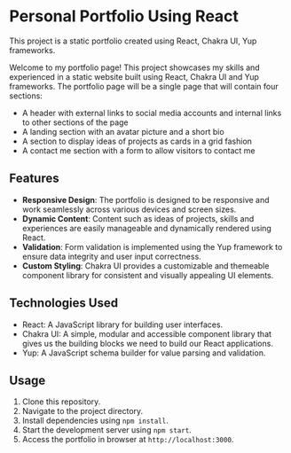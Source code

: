 # Personal Portfolio Using React
This project is a static portfolio created using React, Chakra UI, Yup frameworks.

Welcome to my portfolio page! This project showcases my skills and experienced in a static website built using React, Chakra UI and Yup frameworks. The portfolio page will be a single page that will contain four sections:
- A header with external links to social media accounts and internal links to other sections of the page
- A landing section with an avatar picture and a short bio
- A section to display ideas of projects as cards in a grid fashion
- A contact me section with a form to allow visitors to contact me

## Features

- **Responsive Design**: The portfolio is designed to be responsive and work seamlessly across various devices and screen sizes.
- **Dynamic Content**: Content such as ideas of projects, skills and experiences are easily manageable and dynamically rendered using React.
- **Validation**: Form validation is implemented using the Yup framework to ensure data integrity and user input correctness.
- **Custom Styling**: Chakra UI provides a customizable and themeable component library for consistent and visually appealing UI elements.

## Technologies Used

- React: A JavaScript library for building user interfaces.
- Chakra UI: A simple, modular and accessible component library that gives us the building blocks we need to build our React applications.
- Yup: A JavaScript schema builder for value parsing and validation.

## Usage

1. Clone this repository.
2. Navigate to the project directory.
3. Install dependencies using `npm install`.
4. Start the development server using `npm start`.
5. Access the portfolio in browser at `http://localhost:3000`.

